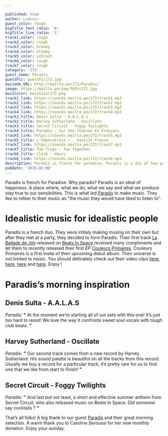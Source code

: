 ```yaml
---

published: true
author: Ludovic
guest_color: rough
bigTitle_font_ratio: '6'
bigTitle_line_ratio: '1'
track1_color: rough
track2_color: rough
track3_color: dreamy
track4_color: dreamy
track5_color: vibrant
track6_color: rough
track7_color: rough
category: '172'
guest_name: Paradis
guestPic: guestPic172.jpg
episode_URL: http://mailta.pe/172/Paradis/
image: https://mailta.pe/img/fbPic172.jpg
musiColor: musiColor172.png
track1_link: https://sounds.mailta.pe/172/track1.mp3
track2_link: https://sounds.mailta.pe/172/track2.mp3
track3_link: https://sounds.mailta.pe/172/track3.mp3
track4_link: https://sounds.mailta.pe/172/track4.mp3
track1_title: Denis Sulta - A.A.L.A.S
track2_title: Harvey Sutherland - Oscillate
track3_title: Secret Circuit - Foggy Twilights
track4_title: Paradis - Sur Une Chanson En Français
track5_link: https://sounds.mailta.pe/172/track5.mp3
track5_title: L'Impératrice ♕ - Vanille Fraise
track7_link: https://sounds.mailta.pe/172/track7.mp3
track7_title: Tom Trago - Two Together
track6_title: Clark - Hours
track6_link: https://sounds.mailta.pe/172/track6.mp3
description: Paradis is french for paradise. Paradis is a duo of two young french men. They make harmonious but magnetic housy vibes. How about spending the next half hour in Paradis?
pubDate: '2015-02-08'
---
```


Paradis is french for Paradise. Why paradis? Paradis is an ideal of happiness. A place where, what we do, what we say and what we produce stay true to our sensibilities. This is what led [Paradis](https://soundcloud.com/paradisfm "Paradis's SoundCloud") to make music. They like to refeer to their music as "the music they would have liked to listen to".

# Idealistic music for idealistic people

Paradis is a french duo. They were initialy making musing on their own but after they met at a party, they decided to form Paradis. Their first track [La Ballade de Jim](https://www.youtube.com/watch?v=cB0h-PDoRYM) released on [Beats In Space](http://www.beatsinspace.net) received many compliments and let them to recently released their first EP [Couleurs Primaires](http://po.st/CouleursPrimairesiTunes). Couleurs Primaires is a first insite of their upcoming debut album. Their universe is not limited to music. You should definately check out their video clips [here](https://www.youtube.com/watch?v=kWhR0RMcdfw), [here](https://www.youtube.com/watch?v=MCmnx-e928k), [here](https://www.youtube.com/watch?v=9OkN1m4AgIY) and [here](https://www.youtube.com/watch?v=P-8cZ6Vf2WY). Enjoy !

# Paradis’s morning inspiration
 
## Denis Sulta - A.A.L.A.S
_Paradis:_ **"** At the moment we’re starting all of our sets with this one! It’s just too hard to resist! We love the way it confronts sweet soul vocals with tough club beats. **"** 
 
## Harvey Sutherland - Oscillate
_Paradis:_ **"** Our second track comes from a new record by Harvey Sutherland. His sound palette is beautiful on all the tracks from this record. Usually we buy a record for a particular track, it’s pretty rare for us to find one that we like from start to finish! **"** 
 
## Secret Circuit - Foggy Twilights
_Paradis:_ **"** And last but not least, a short and effective summer anthem from Secret Circuit, who also released music on Beats In Space. Did someone say cocktails ? **"**  
 

That’s all folks! A big thank to our guest [Paradis](https://soundcloud.com/paradisfm "Paradis's SoundCloud") and their great morning selection. A warm thank you to Caroline Seroussi for her new monthly donation.
Enjoy your sunday.

